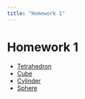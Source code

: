 ```yaml
---
title: "Homework 1"
---
```


# Homework 1

- [Tetrahedron](tetrahedron/)
- [Cube](cube/)
- [Cylinder](cylinder/)
- [Sphere](sphere/)

